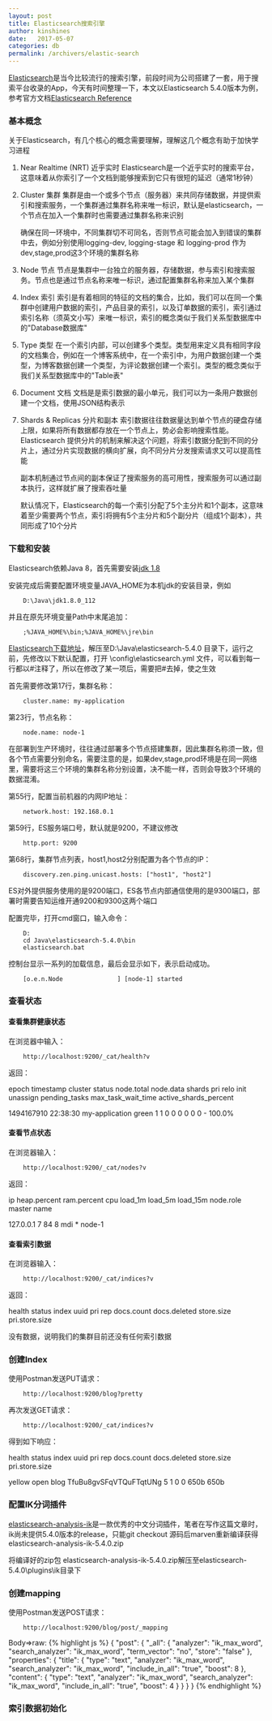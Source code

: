 ```yaml
---
layout: post
title: Elasticsearch搜索引擎
author: kinshines
date:   2017-05-07
categories: db
permalink: /archivers/elastic-search
---
```


<p class="lead"><a href="https://www.elastic.co">Elasticsearch</a>是当今比较流行的搜索引擎，前段时间为公司搭建了一套，用于搜索平台收录的App，今天有时间整理一下，本文以Elasticsearch 5.4.0版本为例，参考官方文档<a href="https://www.elastic.co/guide/en/elasticsearch/reference/current/index.html">Elasticsearch Reference</a></p>

### 基本概念
关于Elasticsearch，有几个核心的概念需要理解，理解这几个概念有助于加快学习进程
1. Near Realtime (NRT) 近乎实时
    Elasticsearch是一个近乎实时的搜索平台，这意味着从你索引了一个文档到能够搜索到它只有很短的延迟（通常1秒钟）
2. Cluster 集群
    集群是由一个或多个节点（服务器）来共同存储数据，并提供索引和搜索服务，一个集群通过集群名称来唯一标识，默认是elasticsearch，一个节点在加入一个集群时也需要通过集群名称来识别

    确保在同一环境中，不同集群切不可同名，否则节点可能会加入到错误的集群中去，例如分别使用logging-dev, logging-stage 和 logging-prod 作为dev,stage,prod这3个环境的集群名称
3. Node 节点
    节点是集群中一台独立的服务器，存储数据，参与索引和搜索服务。节点也是通过节点名称来唯一标识，通过配置集群名称来加入某个集群
4. Index 索引
    索引是有着相同的特征的文档的集合，比如，我们可以在同一个集群中创建用户数据的索引，产品目录的索引，以及订单数据的索引，索引通过索引名称（须英文小写）来唯一标识，索引的概念类似于我们关系型数据库中的"Database数据库"
5. Type 类型
    在一个索引内部，可以创建多个类型。类型用来定义具有相同字段的文档集合，例如在一个博客系统中，在一个索引中，为用户数据创建一个类型，为博客数据创建一个类型，为评论数据创建一个索引。类型的概念类似于我们关系型数据库中的"Table表"
6. Document 文档
    文档是是索引数据的最小单元，我们可以为一条用户数据创建一个文档，使用JSON结构表示
7. Shards & Replicas 分片和副本
    索引数据往往数据量达到单个节点的硬盘存储上限，如果将所有数据都存放在一个节点上，势必会影响搜索性能。
    Elasticsearch 提供分片的机制来解决这个问题，将索引数据分配到不同的分片上，通过分片实现数据的横向扩展，向不同分片分发搜索请求又可以提高性能

    副本机制通过节点间的副本保证了搜索服务的高可用性，搜索服务可以通过副本执行，这样就扩展了搜索吞吐量

    默认情况下，Elasticsearch的每一个索引分配了5个主分片和1个副本，这意味着至少需要两个节点，索引将拥有5个主分片和5个副分片（组成1个副本），共同形成了10个分片

### 下载和安装
Elasticsearch依赖Java 8，首先需要安装[jdk 1.8](http://www.oracle.com/technetwork/java/javase/downloads/index.html)

安装完成后需要配置环境变量JAVA_HOME为本机jdk的安装目录，例如

        D:\Java\jdk1.8.0_112

并且在原先环境变量Path中末尾追加：

        ;%JAVA_HOME%\bin;%JAVA_HOME%\jre\bin
        
[Elasticsearch下载地址](https://www.elastic.co/downloads/elasticsearch)，解压至D:\Java\elasticsearch-5.4.0 目录下，运行之前，先修改以下默认配置，打开 \config\elasticsearch.yml 文件，可以看到每一行都以#注释了，所以在修改了某一项后，需要把#去掉，使之生效

首先需要修改第17行，集群名称：

        cluster.name: my-application

第23行，节点名称：

        node.name: node-1

在部署到生产环境时，往往通过部署多个节点搭建集群，因此集群名称须一致，但各个节点需要分别命名，需要注意的是，如果dev,stage,prod环境是在同一网络里，需要将这三个环境的集群名称分别设置，决不能一样，否则会导致3个环境的数据混淆。

第55行，配置当前机器的内网IP地址：

        network.host: 192.168.0.1

第59行，ES服务端口号，默认就是9200，不建议修改

        http.port: 9200

第68行，集群节点列表，host1,host2分别配置为各个节点的IP：

        discovery.zen.ping.unicast.hosts: ["host1", "host2"]

ES对外提供服务使用的是9200端口，ES各节点内部通信使用的是9300端口，部署时需要告知运维开通9200和9300这两个端口

配置完毕，打开cmd窗口，输入命令：

        D:
        cd Java\elasticsearch-5.4.0\bin
        elasticsearch.bat

控制台显示一系列的加载信息，最后会显示如下，表示启动成功。

        [o.e.n.Node               ] [node-1] started

### 查看状态
#### 查看集群健康状态
在浏览器中输入：

        http://localhost:9200/_cat/health?v

返回：

epoch      timestamp cluster        status node.total node.data shards pri relo init unassign pending_tasks max_task_wait_time active_shards_percent

1494167910 22:38:30  my-application green           1         1      0   0    0    0        0             0                  -                100.0%

#### 查看节点状态
在浏览器输入：
        
        http://localhost:9200/_cat/nodes?v

返回：

ip        heap.percent ram.percent cpu load_1m load_5m load_15m node.role master name

127.0.0.1            7          84   8                          mdi       *      node-1

#### 查看索引数据
在浏览器输入：
        
        http://localhost:9200/_cat/indices?v

返回：

health status index uuid pri rep docs.count docs.deleted store.size pri.store.size

没有数据，说明我们的集群目前还没有任何索引数据

### 创建Index

使用Postman发送PUT请求：

        http://localhost:9200/blog?pretty

再次发送GET请求：

        http://localhost:9200/_cat/indices?v

得到如下响应：

health status index    uuid                   pri rep docs.count docs.deleted store.size pri.store.size

yellow open   blog TfuBu8gvSFqVTQuFTqtUNg   5   1          0            0       650b           650b

### 配置IK分词插件
[elasticsearch-analysis-ik](https://github.com/medcl/elasticsearch-analysis-ik)是一款优秀的中文分词插件，笔者在写作这篇文章时，ik尚未提供5.4.0版本的release，只能git checkout 源码后marven重新编译获得elasticsearch-analysis-ik-5.4.0.zip

将编译好的zip包 elasticsearch-analysis-ik-5.4.0.zip解压至elasticsearch-5.4.0\plugins\ik目录下

### 创建mapping
使用Postman发送POST请求：

        http://localhost:9200/blog/post/_mapping

Body=>raw:
{% highlight js %}
{
    "post": 
    {
        "_all": 
        {
            "analyzer": "ik_max_word",
            "search_analyzer": "ik_max_word",
            "term_vector": "no",
            "store": "false"
        },
        "properties": 
        {
            "title": 
            {
                "type": "text",
                "analyzer": "ik_max_word",
                "search_analyzer": "ik_max_word",
                "include_in_all": "true",
                "boost": 8
            },
            "content": 
            {
                "type": "text",
                "analyzer": "ik_max_word",
                "search_analyzer": "ik_max_word",
                "include_in_all": "true",
                "boost": 4
            }
        }
    }
}
{% endhighlight %}

### 索引数据初始化

